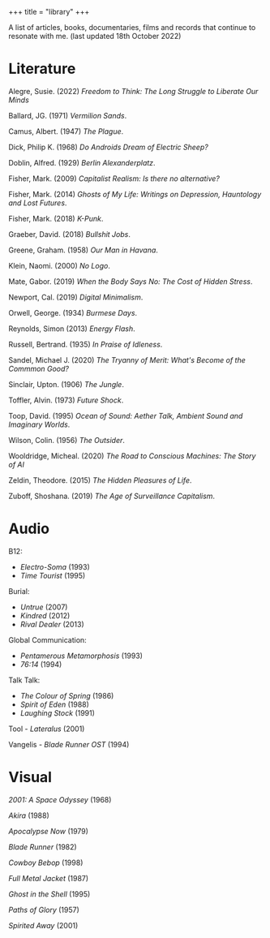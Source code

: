 +++
title = "library"
+++

A list of articles, books, documentaries, films and records that continue to resonate with me. (last updated 18th October 2022)

# Literature

Alegre, Susie. (2022) *Freedom to Think: The Long Struggle to Liberate Our Minds*

Ballard, JG. (1971) *Vermilion Sands*. 

Camus, Albert. (1947) *The Plague*. 

Dick, Philip K. (1968) *Do Androids Dream of Electric Sheep?* 

Doblin, Alfred. (1929) *Berlin Alexanderplatz*. 

Fisher, Mark. (2009) *Capitalist Realism: Is there no alternative?* 

Fisher, Mark. (2014) *Ghosts of My Life: Writings on Depression, Hauntology and Lost Futures*. 

Fisher, Mark. (2018) *K-Punk*. 

Graeber, David. (2018) *Bullshit Jobs*.

Greene, Graham. (1958) *Our Man in Havana*. 

Klein, Naomi. (2000) *No Logo*. 

Mate, Gabor. (2019) *When the Body Says No: The Cost of Hidden Stress*. 

Newport, Cal. (2019) *Digital Minimalism*. 

Orwell, George. (1934) *Burmese Days*. 

Reynolds, Simon (2013) *Energy Flash*. 

Russell, Bertrand. (1935) *In Praise of Idleness*. 

Sandel, Michael J. (2020) *The Tryanny of Merit: What's Become of the Commmon Good?*

Sinclair, Upton. (1906) *The Jungle*. 

Toffler, Alvin. (1973) *Future Shock*. 

Toop, David. (1995) *Ocean of Sound: Aether Talk, Ambient Sound and Imaginary Worlds*.

Wilson, Colin. (1956) *The Outsider*. 

Wooldridge, Micheal. (2020) *The Road to Conscious Machines: The Story of AI*

Zeldin, Theodore. (2015) *The Hidden Pleasures of Life*. 

Zuboff, Shoshana. (2019) *The Age of Surveillance Capitalism*. 

# Audio

B12:

* *Electro-Soma* (1993)
* *Time Tourist* (1995) 

Burial:
* *Untrue* (2007) 
* *Kindred* (2012) 
* *Rival Dealer* (2013) 

Global Communication:
* *Pentamerous Metamorphosis* (1993) 
* *76:14* (1994) 

Talk Talk:
* *The Colour of Spring* (1986)
* *Spirit of Eden* (1988)
* *Laughing Stock* (1991)

Tool - *Lateralus* (2001) 

Vangelis - *Blade Runner OST* (1994) 


# Visual

*2001: A Space Odyssey* (1968)

*Akira* (1988)

*Apocalypse Now* (1979)

*Blade Runner* (1982)

*Cowboy Bebop* (1998)

*Full Metal Jacket* (1987)

*Ghost in the Shell* (1995)

*Paths of Glory* (1957)

*Spirited Away* (2001)